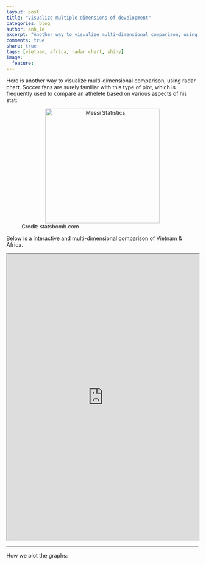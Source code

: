 ```yaml
---
layout: post
title: "Visualize multiple dimensions of development"
categories: blog
author: anh_le
excerpt: "Another way to visualize multi-dimensional comparison, using radar chart. Interactive version."
comments: true
share: true
tags: [vietnam, africa, radar chart, shiny]
image:
  feature:
---
```


Here is another way to visualize multi-dimensional comparison, using radar chart. Soccer fans are surely familiar with this type of plot, which is frequently used to compare an athelete based on various aspects of his stat:

<figure>
	<div style="text-align: center">
		<a href="http://statsbomb.com/wp-content/uploads/2014/01/Ronaldo_1213_NPG.jpg"><img src="http://statsbomb.com/wp-content/uploads/2014/01/Ronaldo_1213_NPG.jpg" alt="Messi Statistics" height="300" width="300"></a>
	</div>
	<figcaption>Credit: statsbomb.com</figcaption>
</figure>

Below is a interactive and multi-dimensional comparison of Vietnam & Africa.

<iframe src="https://ladilettante.shinyapps.io/radar_shiny/" width="100%" height="750px"></iframe>

---
How we plot the graphs:
<script src="http://gist-it.appspot.com/github.com/paint-by-number/visualization-code/blob/master/radar_shiny/server.R"></script>
<script src="http://gist-it.appspot.com/github.com/paint-by-number/visualization-code/blob/master/radar_shiny/ui.R"></script>
<script src="http://gist-it.appspot.com/github.com/paint-by-number/visualization-code/blob/master/radar_shiny/helper.R"></script>
